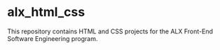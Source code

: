 # alx_html_css
This repository contains HTML and CSS projects for the ALX Front-End Software Engineering program.
